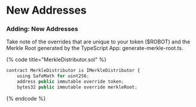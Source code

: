 # New Addresses

### Adding: New Addresses

Take note of the overrides that are unique to your token ($ROBOT) and the Merkle Root generated by the TypeScript App: generate-merkle-root.ts.

{% code title="MerkleDistributor.sol" %}
```javascript
contract MerkleDistributor is IMerkleDistributor {
    using SafeMath for uint256;
    address public immutable override token;
    bytes32 public immutable override merkleRoot;
```
{% endcode %}

### 
